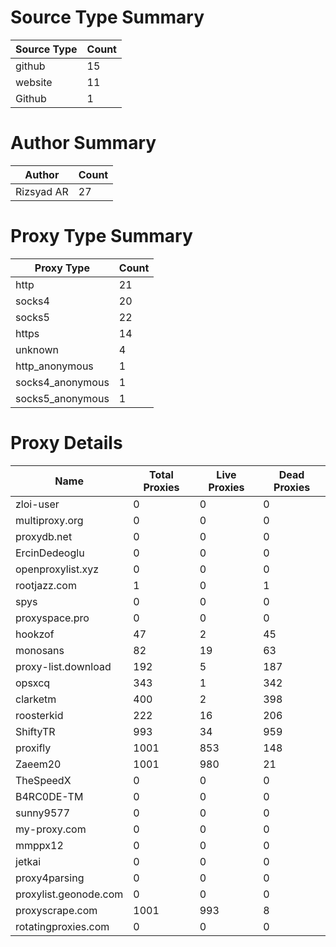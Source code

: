 # Source Type Summary

| Source Type | Count |
|-------------|-------|
| github | 15 |
| website | 11 |
| Github | 1 |


# Author Summary

| Author | Count |
|--------|-------|
| Rizsyad AR | 27 |


# Proxy Type Summary

| Proxy Type | Count |
|------------|-------|
| http | 21 |
| socks4 | 20 |
| socks5 | 22 |
| https | 14 |
| unknown | 4 |
| http_anonymous | 1 |
| socks4_anonymous | 1 |
| socks5_anonymous | 1 |


# Proxy Details

| Name | Total Proxies | Live Proxies | Dead Proxies |
|------|---------------|--------------|---------------|
| zloi-user | 0 | 0 | 0 |
| multiproxy.org | 0 | 0 | 0 |
| proxydb.net | 0 | 0 | 0 |
| ErcinDedeoglu | 0 | 0 | 0 |
| openproxylist.xyz | 0 | 0 | 0 |
| rootjazz.com | 1 | 0 | 1 |
| spys | 0 | 0 | 0 |
| proxyspace.pro | 0 | 0 | 0 |
| hookzof | 47 | 2 | 45 |
| monosans | 82 | 19 | 63 |
| proxy-list.download | 192 | 5 | 187 |
| opsxcq | 343 | 1 | 342 |
| clarketm | 400 | 2 | 398 |
| roosterkid | 222 | 16 | 206 |
| ShiftyTR | 993 | 34 | 959 |
| proxifly | 1001 | 853 | 148 |
| Zaeem20 | 1001 | 980 | 21 |
| TheSpeedX | 0 | 0 | 0 |
| B4RC0DE-TM | 0 | 0 | 0 |
| sunny9577 | 0 | 0 | 0 |
| my-proxy.com | 0 | 0 | 0 |
| mmppx12 | 0 | 0 | 0 |
| jetkai | 0 | 0 | 0 |
| proxy4parsing | 0 | 0 | 0 |
| proxylist.geonode.com | 0 | 0 | 0 |
| proxyscrape.com | 1001 | 993 | 8 |
| rotatingproxies.com | 0 | 0 | 0 |
